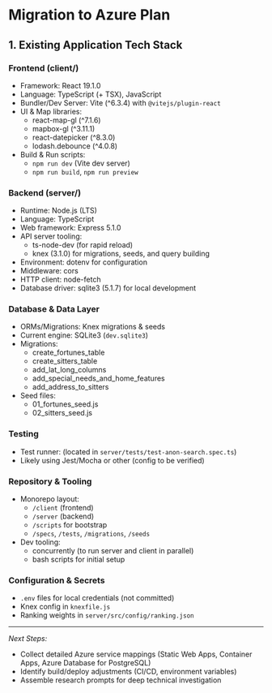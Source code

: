 # Migration to Azure Plan

## 1. Existing Application Tech Stack

### Frontend (client/)
- Framework: React 19.1.0
- Language: TypeScript (+ TSX), JavaScript
- Bundler/Dev Server: Vite (^6.3.4) with `@vitejs/plugin-react`
- UI & Map libraries:
  - react-map-gl (^7.1.6)
  - mapbox-gl (^3.11.1)
  - react-datepicker (^8.3.0)
  - lodash.debounce (^4.0.8)
- Build & Run scripts:
  - `npm run dev` (Vite dev server)
  - `npm run build`, `npm run preview`

### Backend (server/)
- Runtime: Node.js (LTS)
- Language: TypeScript
- Web framework: Express 5.1.0
- API server tooling:
  - ts-node-dev (for rapid reload)
  - knex (3.1.0) for migrations, seeds, and query building
- Environment: dotenv for configuration
- Middleware: cors
- HTTP client: node-fetch
- Database driver: sqlite3 (5.1.7) for local development

### Database & Data Layer
- ORMs/Migrations: Knex migrations & seeds
- Current engine: SQLite3 (`dev.sqlite3`)
- Migrations:
  - create_fortunes_table
  - create_sitters_table
  - add_lat_long_columns
  - add_special_needs_and_home_features
  - add_address_to_sitters
- Seed files:
  - 01_fortunes_seed.js
  - 02_sitters_seed.js

### Testing
- Test runner: (located in `server/tests/test-anon-search.spec.ts`)
- Likely using Jest/Mocha or other (config to be verified)

### Repository & Tooling
- Monorepo layout:
  - `/client` (frontend)
  - `/server` (backend)
  - `/scripts` for bootstrap
  - `/specs`, `/tests`, `/migrations`, `/seeds`
- Dev tooling:
  - concurrently (to run server and client in parallel)
  - bash scripts for initial setup

### Configuration & Secrets
- `.env` files for local credentials (not committed)
- Knex config in `knexfile.js`
- Ranking weights in `server/src/config/ranking.json`

---

*Next Steps:*
- Collect detailed Azure service mappings (Static Web Apps, Container Apps, Azure Database for PostgreSQL)
- Identify build/deploy adjustments (CI/CD, environment variables)
- Assemble research prompts for deep technical investigation
